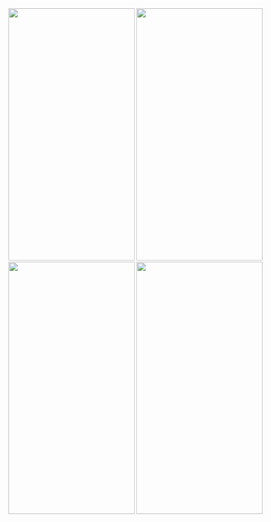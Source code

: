 <img src = "https://user-images.githubusercontent.com/113905603/224977595-0fc5409d-a335-4223-92b3-fd8c43251307.png" height = 500 width = 250>
<img src = "https://user-images.githubusercontent.com/113905603/224977597-43b20267-2967-43e7-bb16-af15a21f5437.png" height = 500 width = 250>
<img src = "https://user-images.githubusercontent.com/113905603/224977602-49ca3cd1-8192-46d2-8494-3398d4bdf712.png" height = 500 width = 250>
<img src = "https://user-images.githubusercontent.com/113905603/224977584-5a0713c5-e8ef-4805-8323-08bf0bb90a8f.png" height = 500 width = 250>
